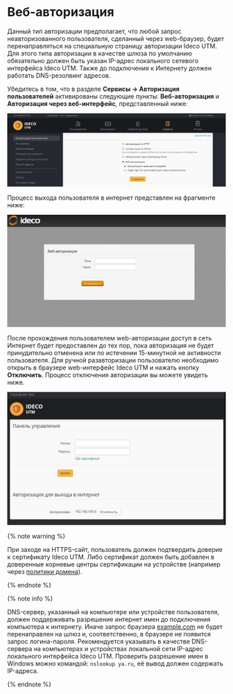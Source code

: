 # Веб-авторизация

Данный тип авторизации предполагает, что любой запрос неавторизованного пользователя, сделанный через web-браузер, будет перенаправляться на специальную страницу авторизации Ideco UTM. Для этого типа авторизации в качестве шлюза по умолчанию обязательно должен быть указан IP-адрес локального сетевого интерфейса Ideco UTM. Также до подключения к Интернету должен работать DNS-резолвинг адресов.

Убедитесь в том, что в разделе **Сервисы -&gt; Авторизация пользователей** активированы следующие пункты: **Веб-авторизация** и **Авторизация через веб-интерфейс**, представленный ниже:

![](../../_images/10387459.png)

Процесс выхода пользователя в интернет представлен на фрагменте ниже:

![](../../_images/10387458.png)

После прохождения пользователем web-авторизации доступ в сеть Интернет будет предоставлен до тех пор, пока авторизация не будет принудительно отменена или по истечении 15-минутной не активности пользователя. Для ручной разавторизации пользователю необходимо открыть в браузере web-интерфейс Ideco UTM и нажать кнопку **Отключить**. Процесс отключения авторизации вы можете увидеть ниже.

![](../../_images/10387463.png)

{% note warning %}

При заходе на HTTPS-сайт, пользователь должен подтвердить доверие к сертификату Ideco UTM. Либо сертификат должен быть добавлен в доверенные корневые центры сертификации на устройстве \(например через [политики домена](../pravila_dostupa/kontent-filtr/nastroika_filtracii_https.md)\).

{% endnote %}

{% note info %}

DNS-сервер, указанный на компьютере или устройстве пользователя, должен поддерживать разрешение интернет имен до подключения компьютера к интернету. Иначе запрос браузера [example.com](http://example.com) не будет перенаправлен на шлюз и, соответственно, в браузере не появится запрос логина-пароля. Рекомендуется указывать в качестве DNS-сервера на компьютерах и устройствах локальной сети IP-адрес локального интерфейса Ideco UTM. Проверить разрешение имен в Windows можно командой: `nslookup ya.ru`, её вывод должен содержать IP-адреса.

{% endnote %}

